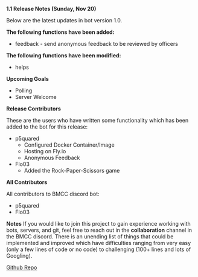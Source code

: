 **1.1 Release Notes (Sunday, Nov 20)**

Below are the latest updates in bot version 1.0.


**The following functions have been added:**
* feedback - send anonymous feedback to be reviewed by officers


**The following functions have been modified:**

* helps

**Upcoming Goals**
* Polling
* Server Welcome

**Release Contributors**

These are the users who have written some functionality which has been added to the bot for this release:
* p5quared
  * Configured Docker Container/Image
  * Hosting on Fly.io
  * Anonymous Feedback
* Flo03
  * Added the Rock-Paper-Scissors game
  
**All Contributors**

All contributors to BMCC discord bot:
* p5quared
* Flo03

**Notes**
If you would like to join this project to gain experience working with bots, servers, and git, feel free to reach out in the **collaboration** channel in the BMCC discord.
There is an unending list of things that could be implemented and improved which have difficulties ranging from very easy (only a few lines of code or no code)
to challenging (100+ lines and lots of Googling).

[Github Repo](https://github.com/p5quared/discord-bot/)